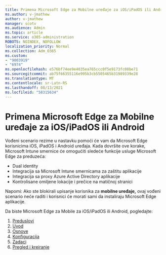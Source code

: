 ```yaml
---
title: Primena Microsoft Edge za Mobilne uređaje za iOS/iPadOS ili Android
ms.author: v-jmathew
author: v-jmathew
manager: scotv
ms.audience: Admin
ms.topic: article
ms.service: o365-administration
ROBOTS: NOINDEX, NOFOLLOW
localization_priority: Normal
ms.collection: Adm_O365
ms.custom:
- "9003919"
- "6974"
ms.openlocfilehash: e576bf74ee9e4035ea765ccc0f5e9173fc08be71
ms.sourcegitcommit: ab75f66355116e995b3cb5505465b31989339e28
ms.translationtype: MT
ms.contentlocale: sr-Latn-RS
ms.lasthandoff: 08/13/2021
ms.locfileid: "58315634"
---
```

# <a name="deploy-microsoft-edge-for-mobile-for-iosipados-or-android"></a>Primena Microsoft Edge za Mobilne uređaje za iOS/iPadOS ili Android

Vođeni scenario rezime u nastavku pomoći će vam da Microsoft Edge korisnicima iOS, iPadOS i Android uređaja. Kada dovršite ove korake, Microsoft Intune smernice će omogućiti sledeće funkcije usluge Microsoft Edge za preduzeća:

- Dual identity
- Integracija sa Microsoft Intune smernicama za zaštitu aplikacije
- Integracija sa proxy Azure Active Directory aplikacije
- Kontrolisane omiljene lokacije i prečice na matičnoj stranici

Napomi: Ako ste blokirali upisanje korisnika za **mobilne uređaje,** ovaj vođeni scenario neće raditi i korisnici će morati sami da instaliraju Microsoft Edge aplikacije.

Da biste Microsoft Edge za Mobile za iOS/iPadOS ili Android, pogledajte:

1. [Preduslovi](https://go.microsoft.com/fwlink/?linkid=2133027)
2. [Uvod](https://go.microsoft.com/fwlink/?linkid=2133520)
3. [Osnove](https://go.microsoft.com/fwlink/?linkid=2133421)
4. [Konfiguracija](https://go.microsoft.com/fwlink/?linkid=2133521)
5. [Zadaci](https://go.microsoft.com/fwlink/?linkid=2132869)
6. [Pregled i kreiranje](https://go.microsoft.com/fwlink/?linkid=2133522)
